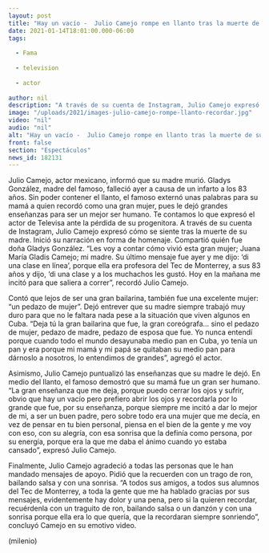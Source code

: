 ```yaml
---
layout: post
title: "Hay un vacío -  Julio Camejo rompe en llanto tras la muerte de su madre; así la recuerda"
date: 2021-01-14T18:01:00.000-06:00
tags:
  
  - Fama
  
  - television
  
  - actor
  
author: nil
description: "A través de su cuenta de Instagram, Julio Camejo expresó cómo se siente tras la muerte de su madre. Inició su narración en forma de homenaje. Compartió quién fue doña Gladys González. "
image: "/uploads/2021/images-julio-camejo-rompe-llanto-recordar.jpg"
video: "nil"
audio: "nil"
alt: "Hay un vacío -  Julio Camejo rompe en llanto tras la muerte de su madre; así la recuerda"
front: false
section: "Espectáculos"
news_id: 182131
---
```


Julio Camejo, actor mexicano, informó que su madre murió. Gladys González, madre del famoso, falleció ayer a causa de un infarto a los 83 años. Sin poder contener el llanto, el famoso externó unas palabras para su mamá a quien recordó como una gran mujer, pues le dejó grandes enseñanzas para ser un mejor ser humano. Te contamos lo que expresó el actor de Televisa ante la pérdida de su progenitora. A través de su cuenta de Instagram, Julio Camejo expresó cómo se siente tras la muerte de su madre. Inició su narración en forma de homenaje. Compartió quién fue doña Gladys González. “Les voy a contar cómo vivió esta gran mujer; Juana María Gladis Camejo; mi madre. Su último mensaje fue ayer y me dijo: ‘di una clase en línea’, porque ella era profesora del Tec de Monterrey, a sus 83 años y dijo, ‘di una clase y a los muchachos les gustó. Hoy en la mañana me incitó para que saliera a correr”, recordó Julio Camejo. 

Contó que lejos de ser una gran bailarina, también fue una excelente mujer: “un pedazo de mujer”. Dejó entrever que su madre siempre trabajó muy duro para que no le faltara nada pese a la situación que viven algunos en Cuba. “Deja tú la gran bailarina que fue, la gran coreógrafa… sino el pedazo de mujer, pedazo de madre, pedazo de esposa que fue. Yo nunca entendí porque cuando todo el mundo desayunaba medio pan en Cuba, yo tenía un pan y era porque mi mamá y mi papá se quitaban su medio pan para dárnoslo a nosotros, lo entendimos de grandes”, agregó el actor. 

Asimismo, Julio Camejo puntualizó las enseñanzas que su madre le dejó. En medio del llanto, el famoso demostró que su mamá fue un gran ser humano. “La gran enseñanza que me deja, porque puedo cerrar los ojos y sufrir, obvio que hay un vacío pero prefiero abrir los ojos y recordarla por lo grande que fue, por su enseñanza, porque siempre me incitó a dar lo mejor de mi, a ser un buen padre, pero sobre todo era una mujer que me decía, en vez de pensar en tu bien personal, piensa en el bien de la gente y me voy con eso, con su alegría, con esa sonrisa que la definía como persona, por su energía, porque era la que me daba el ánimo cuando yo estaba cansado”, expresó Julio Camejo. 

Finalmente, Julio Camejo agradeció a todas las personas que le han mandado mensajes de apoyo. Pidió que la recuerden con un trago de ron, bailando salsa y con una sonrisa. “A todos sus amigos, a todos sus alumnos del Tec de Monterrey, a toda la gente que me ha hablado gracias por sus mensajes, evidentemente hay dolor y una pena, pero si la quieren recordar, recuérdenla con un traguito de ron, bailando salsa o un danzón y con una sonrisa porque ella era lo que quería, que la recordaran siempre sonriendo”, concluyó Camejo en su emotivo video.​

(milenio)